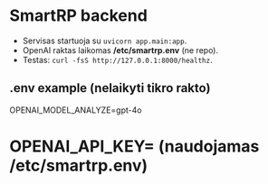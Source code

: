 # SmartRP backend

- Servisas startuoja su `uvicorn app.main:app`.
- OpenAI raktas laikomas **/etc/smartrp.env** (ne repo).
- Testas: `curl -fsS http://127.0.0.1:8000/healthz`.

## .env example (nelaikyti tikro rakto)
OPENAI_MODEL_ANALYZE=gpt-4o
# OPENAI_API_KEY= (naudojamas /etc/smartrp.env)
